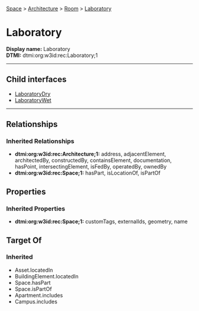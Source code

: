 [Space](../../../Space.md) > [Architecture](../../Architecture.md) > [Room](../Room.md) > [Laboratory](.)
# Laboratory

**Display name:** Laboratory<br />
**DTMI:** dtmi:org:w3id:rec:Laboratory;1

---


## Child interfaces
* [LaboratoryDry](LaboratoryDry.md)
* [LaboratoryWet](LaboratoryWet.md)

---
## Relationships
### Inherited Relationships
* **dtmi:org:w3id:rec:Architecture;1:** address, adjacentElement, architectedBy, constructedBy, containsElement, documentation, hasPoint, intersectingElement, isFedBy, operatedBy, ownedBy
* **dtmi:org:w3id:rec:Space;1:** hasPart, isLocationOf, isPartOf
## Properties
### Inherited Properties
* **dtmi:org:w3id:rec:Space;1:** customTags, externalIds, geometry, name
## Target Of
### Inherited
* Asset.locatedIn
* BuildingElement.locatedIn
* Space.hasPart
* Space.isPartOf
* Apartment.includes
* Campus.includes
